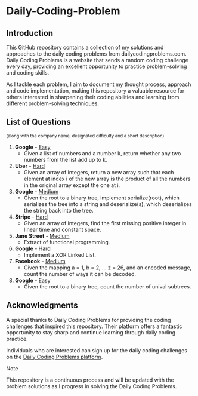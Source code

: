 # Daily-Coding-Problem

## Introduction
This GitHub repository contains a collection of my solutions and approaches to the daily coding problems from dailycodingproblems.com. Daily Coding Problems is a website that sends a random coding challenge every day, providing an excellent opportunity to practice problem-solving and coding skills.

As I tackle each problem, I aim to document my thought process, approach and code implementation, making this repository a valuable resource for others interested in sharpening their coding abilities and learning from different problem-solving techniques.

## List of Questions 
<sup>(along with the company name, designated difficulty and a short description)</sup>

1. **Google** - [Easy](https://github.com/SohhamSeal/Daily-Coding-Problem/tree/main/Day%20%231%20-%20Google)
   - Given a list of numbers and a number k, return whether any two numbers from the list add up to k.
2. **Uber** - [Hard](https://github.com/SohhamSeal/Daily-Coding-Problem/tree/main/Day%20%232%20-%20Uber)
   - Given an array of integers, return a new array such that each element at index i of the new array is the product of all the numbers in the original array except the one at i.
3. **Google** - [Medium](https://github.com/SohhamSeal/Daily-Coding-Problem/tree/main/Day%20%233%20-%20Google)
   - Given the root to a binary tree, implement serialize(root), which serializes the tree into a string and deserialize(s), which deserializes the string back into the tree.
4. **Stripe** - [Hard](https://github.com/SohhamSeal/Daily-Coding-Problem/tree/main/Day%20%234%20-%20Stripe)
   - Given an array of integers, find the first missing positive integer in linear time and constant space.
5. **Jane Street** - [Medium](https://github.com/SohhamSeal/Daily-Coding-Problem/tree/main/Day%20%235%20-%20Jane%20Street)
    - Extract of functional programming.
6. **Google** - [Hard](https://github.com/SohhamSeal/Daily-Coding-Problem/tree/main/Day%20%236%20-%20Google)
    - Implement a XOR Linked List.
7. **Facebook** - [Medium](https://github.com/SohhamSeal/Daily-Coding-Problem/tree/main/Day%20%237%20-%20Facebook)
    - Given the mapping a = 1, b = 2, ... z = 26, and an encoded message, count the number of ways it can be decoded.
8. **Google** - [Easy](https://github.com/SohhamSeal/Daily-Coding-Problem/tree/main/Day%20%238%20-%20Google)
    - Given the root to a binary tree, count the number of unival subtrees.

## Acknowledgments
A special thanks to Daily Coding Problems for providing the coding challenges that inspired this repository. Their platform offers a fantastic opportunity to stay sharp and continue learning through daily coding practice.

Individuals who are interested can sign up for the daily coding challenges on the [Daily Coding Problems platform](https://www.dailycodingproblem.com/).


> [!NOTE]
> This repository is a continuous process and will be updated with the problem solutions as I progress in solving the Daily Coding Problems.
